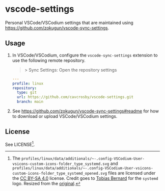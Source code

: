 # vscode-settings

Personal VSCode/VSCodium settings that are maintained using
<https://github.com/zokugun/vscode-sync-settings>.

## Usage

1. In VSCode/VSCodium, configure the `vscode-sync-settings` extension to use the
   following remote repository.

   > &gt; Sync Settings: Open the repository settings

   ```yaml
   ---
   profile: linux
   repository:
     type: git
     url: https://github.com/cavcrosby/vscode-settings.git
     branch: main
   ```

2. See <https://github.com/zokugun/vscode-sync-settings#readme> for how to
   download or upload VSCode/VSCodium settings.

## License

See LICENSE[^1].

[^1]: The `profiles/linux/data/additionals/~-.config-VSCodium-User-vsicons-custom-icons-folder_type_systemd.svg` and `profiles/linux/data/additionals/~-.config-VSCodium-User-vsicons-custom-icons-folder_type_systemd_opened.svg` files are licensed under the [CC BY-SA 4.0](https://creativecommons.org/licenses/by-sa/4.0) license. Credit goes to [Tobias Bernard](https://tobiasbernard.com/) for the `systemd` logo. Resized from the [original](https://brand.systemd.io/).
